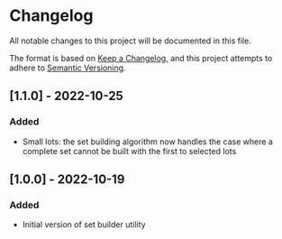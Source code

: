 # Changelog
All notable changes to this project will be documented in this file.

The format is based on [Keep a Changelog](https://keepachangelog.com/en/1.0.0/),
and this project attempts to adhere to [Semantic Versioning](https://semver.org/spec/v2.0.0.html).

## [1.1.0] - 2022-10-25
### Added
- Small lots: the set building algorithm now handles the case where a complete set cannot be built with the first to selected lots

## [1.0.0] - 2022-10-19
### Added
- Initial version of set builder utility